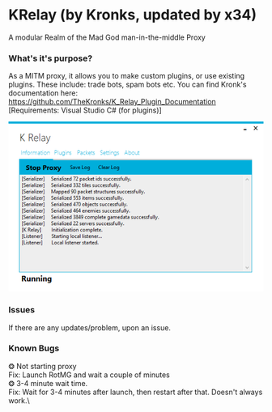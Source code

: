 # KRelay (by Kronks, updated by x34)
A modular Realm of the Mad God man-in-the-middle Proxy

### What's it's purpose?
As a MITM proxy, it allows you to make custom plugins, or use existing plugins. These include: trade bots, spam bots etc. You can find Kronk's documentation here: https://github.com/TheKronks/K_Relay_Plugin_Documentation [Requirements: Visual Studio C# (for plugins)]

![Screenshot](images/image.png)

### Issues
If there are any updates/problem, upon an issue.

### Known Bugs
❂ Not starting proxy\
Fix: Launch RotMG and wait a couple of minutes\
❂ 3-4 minute wait time.\
Fix: Wait for 3-4 minutes after launch, then restart after that. Doesn't always work.\
